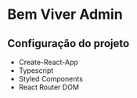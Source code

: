 # Bem Viver Admin

## Configuração do projeto

- Create-React-App
- Typescript
- Styled Components
- React Router DOM
